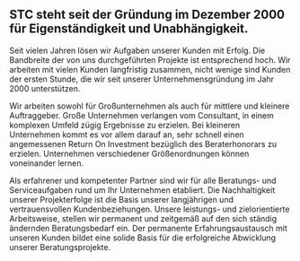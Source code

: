 ﻿## STC steht seit der Gründung im Dezember 2000 für Eigenständigkeit und Unabhängigkeit.

Seit vielen Jahren lösen wir Aufgaben unserer Kunden mit Erfolg. Die Bandbreite der von uns durchgeführten Projekte ist entsprechend hoch. Wir arbeiten mit vielen Kunden langfristig zusammen, nicht wenige sind Kunden der ersten Stunde, die wir seit unserer Unternehmensgründung im Jahr 2000 unterstützen.  

Wir arbeiten sowohl für Großunternehmen als auch für mittlere und kleinere Auftraggeber. Große Unternehmen verlangen vom Consultant, in einem komplexen Umfeld zügig Ergebnisse zu erzielen. Bei kleineren Unternehmen kommt es vor allem darauf an, sehr schnell einen angemessenen Return On Investment bezüglich des Beraterhonorars zu erzielen. Unternehmen verschiedener Größenordnungen können voneinander lernen.  

Als erfahrener und kompetenter Partner sind wir für alle Beratungs- und Serviceaufgaben rund um Ihr Unternehmen etabliert. Die Nachhaltigkeit unserer Projekterfolge ist die Basis unserer langjährigen und vertrauensvollen Kundenbeziehungen. Unsere leistungs- und zielorientierte Arbeitsweise, stellen wir permanent und zeitgemäß auf den sich ständig ändernden Beratungsbedarf ein. Der permanente Erfahrungsaustausch mit unseren Kunden bildet eine solide Basis für die erfolgreiche Abwicklung unserer Beratungsprojekte.  
